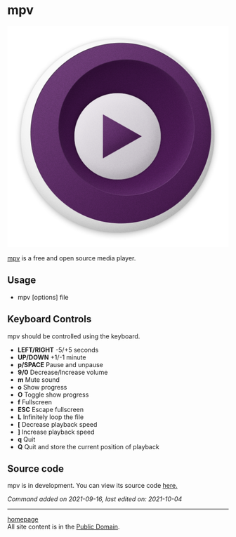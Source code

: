 # mpv
![](../img/mpv.png)

[mpv](https://mpv.io/) is a free and open source media player.

## Usage
- mpv [options] file

## Keyboard Controls
mpv should be controlled using the keyboard.
- **LEFT/RIGHT** -5/+5 seconds
- **UP/DOWN** +1/-1 minute
- **p/SPACE** Pause and unpause
- **9/0** Decrease/Increase volume
- **m** Mute sound
- **o** Show progress
- **O** Toggle show progress
- **f** Fullscreen
- **ESC** Escape fullscreen
- **L** Infinitely loop the file
- **[** Decrease playback speed
- **]** Increase playback speed
- **q** Quit
- **Q** Quit and store the current position of playback

## Source code
mpv is in development. You can view its source code [here.](https://github.com/mpv-player/mpv)

*Command added on 2021-09-16, last edited on: 2021-10-04*

---

[homepage](../index.html)\
All site content is in the [Public Domain](http://unlicense.org/).
